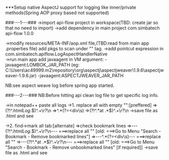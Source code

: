 ***Setup native AspectJ support for logging like inner/private methods(Spring AOP proxy based not supported)

###---1---###
->import api-flow project in workspace(TBD: create jar so that no need to import)
->add dependency in main project
<dependency>
    <groupId>com.simbatech</groupId>
    <artifactId>api-flow</artifactId>
    <version>1.0.0</version>
</dependency>

->modify resources/META-INF/aop.xml file,(TBD:read from main app .properties file) 
  add  pkgs to scan under "<!-- add your packages to be advised here-->" <include/> tag.
->add pointcut expression in com.simbatech.apiflow.LogAspectHandlerNative  
->run main app add javaagent in VM argument:
  -javaagent:LOMBOK_JAR_PATH    (eg: C:\Users\ac49999\.m2\repository\org\aspectj\aspectjweaver\1.9.6\aspectjweaver-1.9.6.jar)
  -javaagent:ASPECTJWEAVER_JAR_PATH  

NB:see aspect weave log before spring app started.

###---2---###
NB:Before hitting api clean log file to get specific log info.

->in notepad++ paste all logs
->1. replace all with empty "":[preffered]
  =>(?!^.*htmlLog.*$)^.+\r?\n
  =>^.*(?=<div\s)
  =>(?!^.*at .*$)^.+\r?\n
->save file as .html and see 

->2. find->mark all tab:[alternate]
  =>check bookmark lines
  =>---(?!^.*htmlLog.*$)^.+\r?\n---  ===>replace all ""   [old:  ===>Go to Menu "Search - Bookmark - Remove bookmarked lines"]  
  =>---^.*(?=<div\s)---  ===>replace all ""
  =>---(?!^.*at .*$)^.+\r?\n---  ===>replace all ""  [old:  ===>Go to Menu "Search - Bookmark - Remove unbookmarked lines" [if required]]
->save file as .html and see 
